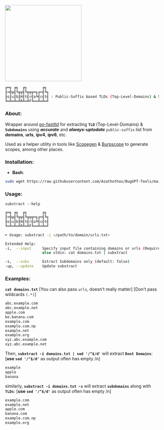 <img src="https://user-images.githubusercontent.com/58171889/232511026-16b529e4-0135-4afc-a925-f122cf9f8aab.gif" width="250" height="250">

```bash
╔═╗ ╔╗  ╔╗       ╔╗
║═╬╦╣╚╦╦╣╚╦╦╦═╗╔═╣╚╗
╠s║u║b╠X╣t╣r╣a╚╣c╣t╣ : Public-Suffix based TLDs (Top-Level-Domains) & Subdomains extractor 
╚═╩═╩═╩╩╩═╩╝╚══╩═╩═╝
```
### About:
 Wrapper around [go-fasttld](https://github.com/elliotwutingfeng/go-fasttld) for extracting **`TLD`** (Top-Level-Domains) & **`Subdomains`** using ***accurate*** and ***always-uptodate*** `public-suffix` list from **domains**, **urls**, **ipv4**, **ipv6**, etc.  

Used as a helper utility in tools like [Scopegen](https://github.com/Azathothas/BugGPT-Tools/tree/main/scopegen) & [Burpscope](https://github.com/Azathothas/BugGPT-Tools/tree/main/burpscope) to generate scopes, among other places.
### **Installation**:
 - **Bash**: 
```bash
sudo wget https://raw.githubusercontent.com/Azathothas/BugGPT-Tools/main/subxtract/subxtract.sh -O /usr/local/bin/subxtract && sudo chmod +xwr /usr/local/bin/subxtract && subxtract --help
``` 
### Usage:
`subxtract --help`
```bash
╔═╗ ╔╗  ╔╗       ╔╗
║═╬╦╣╚╦╦╣╚╦╦╦═╗╔═╣╚╗
╠s║u║b╠X╣t╣r╣a╚╣c╣t╣
╚═╩═╩═╩╩╩═╩╝╚══╩═╩═╝

➼ Usage: subxtract -i </path/to/domain/urls.txt> 

Extended Help:
-i,  --input     Specify input file containing domains or urls (Required)
                 else stdin: cat domains.txt | subxtract

-s,  --subs      Extract Subdomains only (default: false)
-up, --update    Update subxtract
```
### Examples:
**`cat domains.txt`** [You can also pass `urls`, doesn't really matter] [Don't pass wildcards `(.*)`]
```bash
abc.example.com
abc.example.net
apple.com
be.banana.com
example.com
example.com.np
example.net
example.org
xyz.abc.example.com
xyz.abc.example.net
```
 Then, **`subxtract -i domains.txt | sed '/^$/d'`** will extract **`Root Domains`**:  [**use `sed '/^$/d'`** as output often has empty /n]
 ```bash
example
apple
banana
 ```
 similarly, **`subxtract -i domains.txt -s`** will extract **`subdomains`** along with **`TLDs`**: [**use `sed '/^$/d'`** as output often has empty /n]
  ```bash
example.com
example.net
apple.com
banana.com
example.com.np
example.org
 ```


